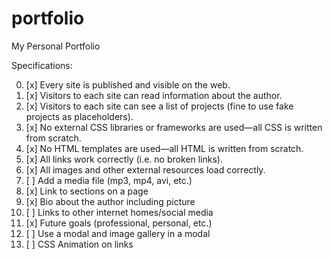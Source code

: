 # portfolio
My Personal Portfolio 

Specifications: 

0. [x] Every site is published and visible on the web. 
0. [x] Visitors to each site can read information about the author.
0. [x] Visitors to each site can see a list of projects (fine to use fake projects as placeholders).
0. [x] No external CSS libraries or frameworks are used—all CSS is written from scratch.
0. [x] No HTML templates are used—all HTML is written from scratch.
0. [x] All links work correctly (i.e. no broken links).
0. [x] All images and other external resources load correctly.
0. [ ] Add a media file (mp3, mp4, avi, etc.)
0. [x] Link to sections on a page 
0. [x] Bio about the author including picture 
0. [ ] Links to other internet homes/social media 
0. [x] Future goals (professional, personal, etc.) 
0. [ ] Use a modal and image gallery in a modal 
0. [ ] CSS Animation on links 
 
